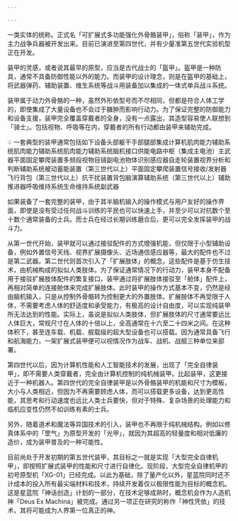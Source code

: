 ```yaml
---

---
```

一类实体的统称。正式名「可扩展式多功能强化外骨骼装甲」，俗称「装甲」，作为主力战争兵器被开发出来。目前已演进至第四世代，并有少量准第五世代实验机型正在开发。

装甲的灵感，或者说其最早的原型，应当是古代战士的「盔甲」。盔甲是一种防具，通常不具备防御性能以外的能力。而装甲的设计理念，则是在盔甲的基础上，将武器弹药、辅助装置、维生系统等战斗用装备加以集成的一体式单兵战斗系统。

装甲属于动力外骨骼的一种，虽然外形依型号而不尽相同，但都是符合人体工学的，即使集成了大量设备也不会过于臃肿而影响行动力。为了保证完整的防御能力和设备支援，装甲完全覆盖穿戴者的全身，没有一点露出，其造型容易使人联想到「骑士」。包括视物、呼吸等在内，穿戴者的所有行动都由装甲来辅助完成。

<aside>
💡 一套典型的装甲通常包括如下设备头部躯干手部腿部集成计算机肌肉能力辅助系统肌肉能力辅助系统肌肉能力辅助系统脑机接口供能电路中枢（集成主电池）主武器平面固定攀爬装置多频段视物目镜副电池物体识别感应器自走轮装置视界分析和判断辅助系统被动蓄能装置（第三世代以上）平面固定攀爬装置信号接收/发射器飞行背包（第三世代以上）抗干扰装置背包脑演算辅助系统（第三世代以上）辅助推进器呼吸维持系统生命维持系统副武器

</aside>

如果装备了一套完整的装甲，由于其半脑机输入的操作模式与用户友好的操作界面，即使是没有受过任何战斗训练的平民也可以快速上手，并至少可以对抗数个至十数个通常装备的士兵。而士兵在经过长期训练磨合后，更可以完全发挥装甲的战斗力。

从第一世代开始，装甲就可以通过接驳配件的方式增强机能，但仅限于小型辅助设备，例如外置信号天线、视界扩展摄像头、近场通信感应器等，最大的配件也不过是第二武器。第二世代则首次引入了「扩展肢体」的概念，这些配件是基于仿生技术，由机械构成的拟似人类肢体。为了保证通常情况下的行动力，装甲本身不配备用于接驳扩展肢体配件的繁复接口，装甲通过将扩展肢体接驳至「舱体」配件上，再相对简单的连接舱体来完成扩展肢体。此时装甲的操作方式基本不变，仍然是经由脑机输入，只是从控制外骨骼转为控制更大的外置肢体。扩展肢体不再受限于人体，不需要考虑人体的舒适度和承受能力，有极高的设计自由度，可以实现纯装甲所无法达到的性能。实际上，虽说是拟似人类肢体，但扩展肢体的尺寸通常要远比人体巨大，常规尺寸在人体的十倍以上，全高通常在十六至二十四米之间。在这种体积下，甚至连车载、机载、舰载级的超大型设备也可以搭载。因为通常具备飞行和航海能力，一架扩展式装甲便可以视情况作为战车、战机、战舰三种单位来部署。

第四世代以后，因为计算机性能和人工智能技术的发展，出现了「完全自律装甲」，即不需要人类穿戴者，完全由计算机控制的纯机械装甲。比起装甲，这更接近于一种机器人。第四世代的完全自律装甲是以外骨骼装甲的机能和尺寸为模板，大小与人类相近，但因为不再需要顾虑人体，而可以搭载更多设备，达到更高性能，其思考和行动速度也远比人类士兵要快，但对于特殊、复杂场景的处理能力和临机应变性仍然不如训练有素的士兵。

另外，随着道术和魔法等异国技术的引入，装甲也不再限于纯机械结构。例如以修真体系中的「罡气」为原型开发的「光甲」，就因为其超高的轻量度和相对低廉的造价，成为装甲普及的一种可能性。

目前尚处于开发初期的第五世代装甲，其目标之一就是实现「大型完全自律机甲」，即按照扩展式装甲的性能和尺寸进行自律化。现阶段，大型完全自律机甲的初号原型机「XG-01」已经完成。以此为基础，除了量产化以外，星蓝院同时还不计成本的投入所有最尖端材料和技术，持续开发着仅以极限性能为目标的概念机。这是星蓝院「神话创造」计划的一部分，在技术足够成熟时，概念机会作为人造机神「Deus Ex Machina」被完成。通过另一项正在研究的称作「神性凭依」的技术，其将可能成为人界第一位真正的神。